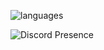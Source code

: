 <!--
✨🔭🌱👯🤔💬📫😄⚡
-->
![languages](https://github-readme-stats.vercel.app/api/top-langs/?username=OlaMushroom&langs_count=20&layout=donut&theme=tokyonight&border_color=1a1b27&border_radius=10)

![Discord Presence](https://lanyard.cnrad.dev/api/608876620417335337?theme=dark&bg=1a1b27&hideProfile=true)
